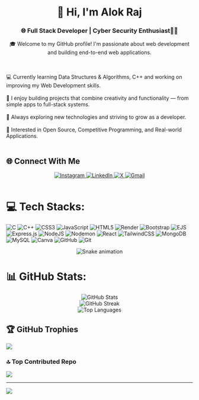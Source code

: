 <div align="center">
  <h1>👋 Hi, I'm Alok Raj</h1>
  <h3>🌐 Full Stack Developer | Cyber Security Enthusiast🚀🚀</h3>
  <p>🎓 Welcome to my GitHub profile! I'm passionate about web development and building end-to-end web applications.</p>
</div>

<br><br>💻 Currently learning Data Structures & Algorithms, C++ and working on improving my Web Development skills.<br><br>🚀 I enjoy building projects that combine creativity and functionality — from simple apps to full-stack systems.<br><br>🌱 Always exploring new technologies and striving to grow as a developer.<br><br>📌 Interested in Open Source, Competitive Programming, and Real-world Applications.<br><br>

## 🌐 Connect With Me
<div align="center">
  <a href="https://www.instagram.com/alokraj06" target="_blank">
    <img src="https://img.shields.io/badge/Instagram-%23E4405F.svg?logo=Instagram&logoColor=white" alt="Instagram">
  </a>
  
  <a href="https://www.linkedin.com/in/alokraj06" target="_blank">
    <img src="https://img.shields.io/badge/LinkedIn-%230077B5.svg?logo=linkedin&logoColor=white" alt="LinkedIn">
  </a>
  
  <a href="https://x.com/AlokRaj996868" target="_blank">
    <img src="https://img.shields.io/badge/X-black.svg?logo=X&logoColor=white" alt="X">
  </a>
  
  <a href="mailto:alokraj1319@gmail.com">
    <img src="https://img.shields.io/badge/Gmail-D14836?style=flat&logo=gmail&logoColor=white" alt="Gmail">
  </a>
</div>
<br>


# 💻 Tech Stacks:
![C](https://img.shields.io/badge/c-%2300599C.svg?style=plastic&logo=c&logoColor=white) ![C++](https://img.shields.io/badge/c++-%2300599C.svg?style=plastic&logo=c%2B%2B&logoColor=white) ![CSS3](https://img.shields.io/badge/css3-%231572B6.svg?style=plastic&logo=css3&logoColor=white) ![JavaScript](https://img.shields.io/badge/javascript-%23323330.svg?style=plastic&logo=javascript&logoColor=%23F7DF1E) ![HTML5](https://img.shields.io/badge/html5-%23E34F26.svg?style=plastic&logo=html5&logoColor=white) ![Render](https://img.shields.io/badge/Render-%46E3B7.svg?style=plastic&logo=render&logoColor=white) ![Bootstrap](https://img.shields.io/badge/bootstrap-%238511FA.svg?style=plastic&logo=bootstrap&logoColor=white) ![EJS](https://img.shields.io/badge/ejs-%23B4CA65.svg?style=plastic&logo=ejs&logoColor=black) ![Express.js](https://img.shields.io/badge/express.js-%23404d59.svg?style=plastic&logo=express&logoColor=%2361DAFB) ![NodeJS](https://img.shields.io/badge/node.js-6DA55F?style=plastic&logo=node.js&logoColor=white) ![Nodemon](https://img.shields.io/badge/NODEMON-%23323330.svg?style=plastic&logo=nodemon&logoColor=%BBDEAD) ![React](https://img.shields.io/badge/react-%2320232a.svg?style=plastic&logo=react&logoColor=%2361DAFB) ![TailwindCSS](https://img.shields.io/badge/tailwindcss-%2338B2AC.svg?style=plastic&logo=tailwind-css&logoColor=white) ![MongoDB](https://img.shields.io/badge/MongoDB-%234ea94b.svg?style=plastic&logo=mongodb&logoColor=white) ![MySQL](https://img.shields.io/badge/mysql-4479A1.svg?style=plastic&logo=mysql&logoColor=white) ![Canva](https://img.shields.io/badge/Canva-%2300C4CC.svg?style=plastic&logo=Canva&logoColor=white) ![GitHub](https://img.shields.io/badge/github-%23121011.svg?style=plastic&logo=github&logoColor=white) ![Git](https://img.shields.io/badge/git-%23F05033.svg?style=plastic&logo=git&logoColor=white)<br>

<!-- Snake Game Repo View -->
<div align="center">
  <img src="https://profile-readme-generator.com/assets/snake.svg" alt="Snake animation" />
</div>

# 📊 GitHub Stats:
<div align="center">
  <img src="https://github-readme-stats.vercel.app/api?username=alokmuskan&theme=github_dark&hide_border=false&include_all_commits=false&count_private=false" alt="GitHub Stats" />
  <br/>
  <img src="https://nirzak-streak-stats.vercel.app/?user=alokmuskan&theme=github_dark&hide_border=false" alt="GitHub Streak" />
  <br/>
  <img src="https://github-readme-stats.vercel.app/api/top-langs/?username=alokmuskan&theme=github_dark&hide_border=false&include_all_commits=false&count_private=false&layout=compact" alt="Top Languages" />
</div>

## 🏆 GitHub Trophies
<img src="https://github-profile-trophy.vercel.app/?username=alokmuskan&theme=radical&no-frame=false&no-bg=false&margin-w=4" />

### 🔝 Top Contributed Repo
![](https://github-contributor-stats.vercel.app/api?username=alokmuskan&limit=5&theme=dark&combine_all_yearly_contributions=true)

---
[![](https://visitcount.itsvg.in/api?id=alokmuskan&icon=0&color=0)](https://visitcount.itsvg.in)

<!-- Proudly created with GPRM ( https://gprm.itsvg.in ) -->
